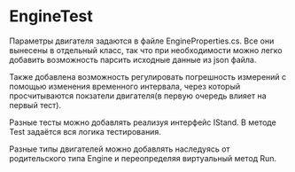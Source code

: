 # EngineTest
Параметры двигателя задаются в файле EngineProperties.cs.
Все они вынесены в отдельный класс, так что при необходимости можно легко добавить возможность парсить исходные данные из json файла.

Также добавлена возможность регулировать погрешность измерений с помощью изменения временного интервала, через который просчитываются покзатели двигателя(в первую очередь влияет на первый тест).

Разные тесты можно добавлять реализуя интерфейс IStand. В методе Test задаётся вся логика тестирования.

Разные типы двигателей можно добавлять наследуясь от родительского типа Engine и переопределяя виртуальный метод Run.




